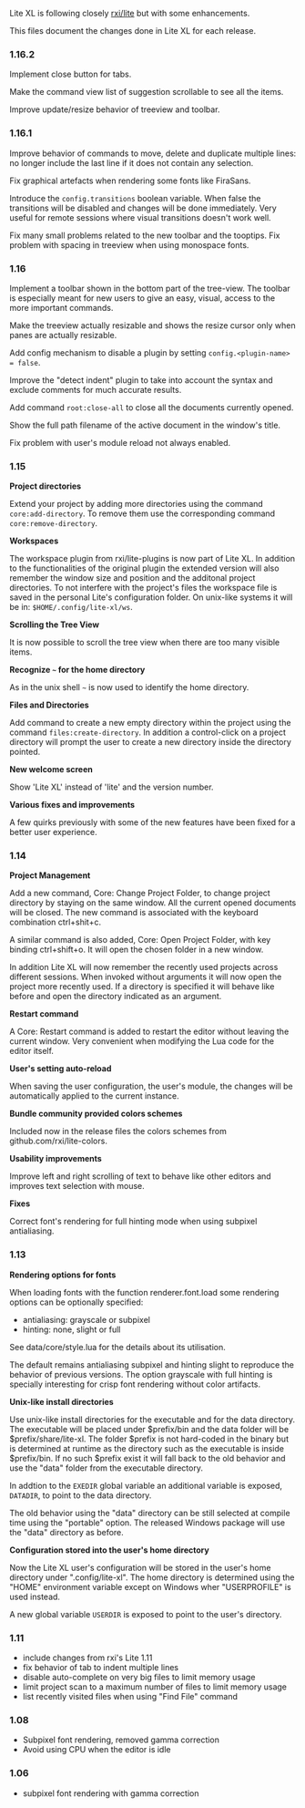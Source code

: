 Lite XL is following closely [rxi/lite](https://github.com/rxi/lite) but with some enhancements.

This files document the changes done in Lite XL for each release.

### 1.16.2

Implement close button for tabs.

Make the command view list of suggestion scrollable to see all the items.

Improve update/resize behavior of treeview and toolbar.

### 1.16.1

Improve behavior of commands to move, delete and duplicate multiple lines:
no longer include the last line if it does not contain any selection.

Fix graphical artefacts when rendering some fonts like FiraSans.

Introduce the `config.transitions` boolean variable.
When false the transitions will be disabled and changes will be done immediately.
Very useful for remote sessions where visual transitions doesn't work well.

Fix many small problems related to the new toolbar and the tooptips.
Fix problem with spacing in treeview when using monospace fonts.

### 1.16

Implement a toolbar shown in the bottom part of the tree-view.
The toolbar is especially meant for new users to give an easy, visual, access
to the more important commands.

Make the treeview actually resizable and shows the resize cursor only when panes
are actually resizable.

Add config mechanism to disable a plugin by setting
`config.<plugin-name> = false`.

Improve the "detect indent" plugin to take into account the syntax and exclude comments
for much accurate results.

Add command `root:close-all` to close all the documents currently opened.

Show the full path filename of the active document in the window's title.

Fix problem with user's module reload not always enabled.

### 1.15

**Project directories**

Extend your project by adding more directories using the command `core:add-directory`.
To remove them use the corresponding command `core:remove-directory`.

**Workspaces**

The workspace plugin from rxi/lite-plugins is now part of Lite XL.
In addition to the functionalities of the original plugin the extended version will
also remember the window size and position and the additonal project directories.
To not interfere with the project's files the workspace file is saved in the personal
Lite's configuration folder.
On unix-like systems it will be in: `$HOME/.config/lite-xl/ws`.

**Scrolling the Tree View**

It is now possible to scroll the tree view when there are too many visible items.

**Recognize `~` for the home directory**

As in the unix shell `~` is now used to identify the home directory.

**Files and Directories**

Add command to create a new empty directory within the project using the command
`files:create-directory`.
In addition a control-click on a project directory will prompt the user to create
a new directory inside the directory pointed.

**New welcome screen**

Show 'Lite XL' instead of 'lite' and the version number.

**Various fixes and improvements**

A few quirks previously with some of the new features have been fixed for a better user experience.

### 1.14

**Project Management**

Add a new command, Core: Change Project Folder, to change project directory by staying on the same window.
All the current opened documents will be closed.
The new command is associated with the keyboard combination ctrl+shit+c.

A similar command is also added, Core: Open Project Folder, with key binding ctrl+shift+o.
It will open the chosen folder in a new window.

In addition Lite XL will now remember the recently used projects across different sessions.
When invoked without arguments it will now open the project more recently used.
If a directory is specified it will behave like before and open the directory indicated as an argument.

**Restart command**

A Core: Restart command is added to restart the editor without leaving the current window.
Very convenient when modifying the Lua code for the editor itself.

**User's setting auto-reload**

When saving the user configuration, the user's module, the changes will be automatically applied to the
current instance.

**Bundle community provided colors schemes**

Included now in the release files the colors schemes from github.com/rxi/lite-colors.

**Usability improvements**

Improve left and right scrolling of text to behave like other editors and improves text selection with mouse.

**Fixes**

Correct font's rendering for full hinting mode when using subpixel antialiasing.

### 1.13

**Rendering options for fonts**

When loading fonts with the function renderer.font.load some rendering options can
be optionally specified:

- antialiasing: grayscale or subpixel
- hinting: none, slight or full

See data/core/style.lua for the details about its utilisation.

The default remains antialiasing subpixel and hinting slight to reproduce the
behavior of previous versions.
The option grayscale with full hinting is specially interesting for crisp font rendering
without color artifacts.

**Unix-like install directories**

Use unix-like install directories for the executable and for the data directory.
The executable will be placed under $prefix/bin and the data folder will be
$prefix/share/lite-xl.
The folder $prefix is not hard-coded in the binary but is determined at runtime
as the directory such as the executable is inside $prefix/bin.
If no such $prefix exist it will fall back to the old behavior and use the "data"
folder from the executable directory.

In addtion to the `EXEDIR` global variable an additional variable is exposed, `DATADIR`,
to point to the data directory.

The old behavior using the "data" directory can be still selected at compile time
using the "portable" option. The released Windows package will use the "data"
directory as before.

**Configuration stored into the user's home directory**

Now the Lite XL user's configuration will be stored in the user's home directory under
".config/lite-xl".
The home directory is determined using the "HOME" environment variable except on Windows
wher "USERPROFILE" is used instead.

A new global variable `USERDIR` is exposed to point to the user's directory.

### 1.11

- include changes from rxi's Lite 1.11
- fix behavior of tab to indent multiple lines
- disable auto-complete on very big files to limit memory usage
- limit project scan to a maximum number of files to limit memory usage
- list recently visited files when using "Find File" command

### 1.08

- Subpixel font rendering, removed gamma correction
- Avoid using CPU when the editor is idle

### 1.06

- subpixel font rendering with gamma correction
